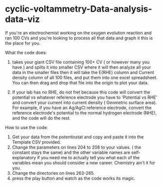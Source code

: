# cyclic-voltammetry-Data-analysis-data-viz
If you're an electrochemist working on the oxygen evolution reaction and ran 100 CVs and you're looking to process all that data and graph it this is the place for you. 

What the code does: 

1)   takes your giant CSV file containing 100+ CV ( or however many  you have ) and splits it into smaller CSV where it will then analyze all your data in the smaller files
then it will take the E(RHE) column and Current density column of all 100 files, and put them into one excel spreadsheet. You can then drag and drop that file into the origin to plot your data. 

2)  If your lab has no RHE, do not fret because this code will convert the potential vs whatever reference electrode you have to 'Potential vs RHE' and convert your current into current density ( Geometric surface area).  For example, if you have an Ag/AgCl reference electrode, convert the reference electrode's potential to the normal hydrogen electrode (NHE), and the code will do the rest.


How to use the code: 
1) Get your data from the potentiostat and copy and paste it into the Template CSV provided.
2) Change the parameters on lines 204 to 208 to your values. ( the constant stays the same) and the other  variable names are self-explanatory if you need me to actually tell you what each of the variables mean 
   you should consider a new career. Chemistry ain't it for you.
3) Change the directories on lines 263-265.
4) press the play button and watch as the code works its magic.


 
